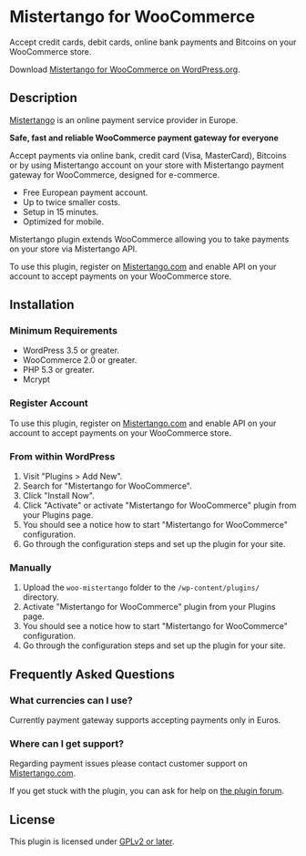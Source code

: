 # Mistertango for WooCommerce

Accept credit cards, debit cards, online bank payments and Bitcoins on your WooCommerce store.

Download [Mistertango for WooCommerce on WordPress.org](https://wordpress.org/plugins/woo-mistertango).

## Description

[Mistertango](https://mistertango.com) is an online payment service provider in Europe.

**Safe, fast and reliable WooCommerce payment gateway for everyone**

Accept payments via online bank, credit card (Visa, MasterCard), Bitcoins or by using Mistertango account on your store with Mistertango payment gateway for WooCommerce, designed for e-commerce.

* Free European payment account.
* Up to twice smaller costs.
* Setup in 15 minutes.
* Optimized for mobile.

Mistertango plugin extends WooCommerce allowing you to take payments on your store via Mistertango API.

To use this plugin, register on [Mistertango.com](https://mistertango.com) and enable API on your account to accept payments on your WooCommerce store.

## Installation

### Minimum Requirements

* WordPress 3.5 or greater.
* WooCommerce 2.0 or greater.
* PHP 5.3 or greater.
* Mcrypt

### Register Account

To use this plugin, register on [Mistertango.com](https://mistertango.com) and enable API on your account to accept payments on your WooCommerce store.

### From within WordPress

1. Visit "Plugins > Add New".
2. Search for "Mistertango for WooCommerce".
3. Click "Install Now".
4. Click "Activate" or activate "Mistertango for WooCommerce" plugin from your Plugins page.
5. You should see a notice how to start "Mistertango for WooCommerce" configuration.
6. Go through the configuration steps and set up the plugin for your site.

### Manually

1. Upload the `woo-mistertango` folder to the `/wp-content/plugins/` directory.
2. Activate "Mistertango for WooCommerce" plugin from your Plugins page.
3. You should see a notice how to start "Mistertango for WooCommerce" configuration.
4. Go through the configuration steps and set up the plugin for your site.

## Frequently Asked Questions

### What currencies can I use?

Currently payment gateway supports accepting payments only in Euros.

### Where can I get support?

Regarding payment issues please contact customer support on [Mistertango.com](https://mistertango.com).

If you get stuck with the plugin, you can ask for help on [the plugin forum](https://wordpress.org/support/plugin/woo-mistertango).

## License

This plugin is licensed under [GPLv2 or later](https://www.gnu.org/licenses/gpl-2.0.html).
